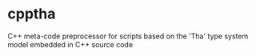 # cpptha
C++ meta-code preprocessor for scripts based on the 'Tha' type system model embedded in C++ source code
